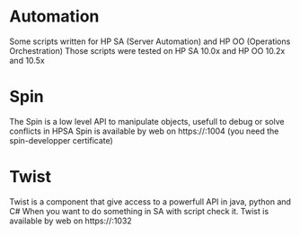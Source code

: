 # Automation
Some scripts written for HP SA (Server Automation) and HP OO (Operations Orchestration)
Those scripts were tested on HP SA 10.0x and HP OO 10.2x and 10.5x

# Spin
The Spin is a low level API to manipulate objects, usefull to debug or solve conflicts in HPSA
Spin is available by web on https://<coreIP>:1004 (you need the spin-developper certificate)

# Twist
Twist is a component that give access to a powerfull API in java, python and C#
When you want to do something in SA with script check it.
Twist is available by web on https://<coreIP>:1032
